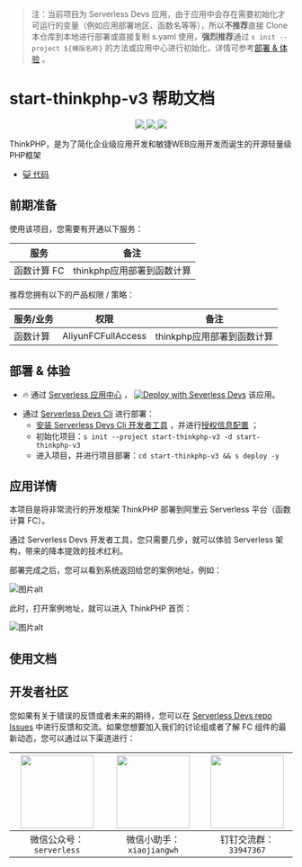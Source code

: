 
> 注：当前项目为 Serverless Devs 应用，由于应用中会存在需要初始化才可运行的变量（例如应用部署地区、函数名等等），所以**不推荐**直接 Clone 本仓库到本地进行部署或直接复制 s.yaml 使用，**强烈推荐**通过 `s init --project ${模版名称}` 的方法或应用中心进行初始化，详情可参考[部署 & 体验](#部署--体验) 。

# start-thinkphp-v3 帮助文档
<p align="center" class="flex justify-center">
    <a href="https://www.serverless-devs.com" class="ml-1">
    <img src="http://editor.devsapp.cn/icon?package=start-thinkphp-v3&type=packageType">
  </a>
  <a href="http://www.devsapp.cn/details.html?name=start-thinkphp-v3" class="ml-1">
    <img src="http://editor.devsapp.cn/icon?package=start-thinkphp-v3&type=packageVersion">
  </a>
  <a href="http://www.devsapp.cn/details.html?name=start-thinkphp-v3" class="ml-1">
    <img src="http://editor.devsapp.cn/icon?package=start-thinkphp-v3&type=packageDownload">
  </a>
</p>

<description>

ThinkPHP，是为了简化企业级应用开发和敏捷WEB应用开发而诞生的开源轻量级PHP框架

</description>

<codeUrl>

- [:smiley_cat: 代码](https://github.com/devsapp/start-web-framework/blob/V3/web-framework/php/thinkphp)

</codeUrl>
<preview>



</preview>


## 前期准备

使用该项目，您需要有开通以下服务：

<service>



| 服务 |  备注  |
| --- |  --- |
| 函数计算 FC |  thinkphp应用部署到函数计算 |

</service>

推荐您拥有以下的产品权限 / 策略：
<auth>



| 服务/业务 |  权限 |  备注  |
| --- |  --- |   --- |
| 函数计算 | AliyunFCFullAccess |  thinkphp应用部署到函数计算 |

</auth>

<remark>



</remark>

<disclaimers>



</disclaimers>

## 部署 & 体验

<appcenter>
   
- :fire: 通过 [Serverless 应用中心](https://fcnext.console.aliyun.com/applications/create?template=start-thinkphp-v3) ，
  [![Deploy with Severless Devs](https://img.alicdn.com/imgextra/i1/O1CN01w5RFbX1v45s8TIXPz_!!6000000006118-55-tps-95-28.svg)](https://fcnext.console.aliyun.com/applications/create?template=start-thinkphp-v3) 该应用。
   
</appcenter>
<deploy>
    
- 通过 [Serverless Devs Cli](https://www.serverless-devs.com/serverless-devs/install) 进行部署：
  - [安装 Serverless Devs Cli 开发者工具](https://www.serverless-devs.com/serverless-devs/install) ，并进行[授权信息配置](https://docs.serverless-devs.com/fc/config) ；
  - 初始化项目：`s init --project start-thinkphp-v3 -d start-thinkphp-v3`
  - 进入项目，并进行项目部署：`cd start-thinkphp-v3 && s deploy -y`
   
</deploy>

## 应用详情

<appdetail id="flushContent">

本项目是将非常流行的开发框架 ThinkPHP 部署到阿里云 Serverless 平台（函数计算 FC）。

通过 Serverless Devs 开发者工具，您只需要几步，就可以体验 Serverless 架构，带来的降本提效的技术红利。

部署完成之后，您可以看到系统返回给您的案例地址，例如：

![图片alt](https://img.alicdn.com/imgextra/i2/O1CN01VThkci1PfakWJv1X8_!!6000000001868-0-tps-1110-320.jpg)

此时，打开案例地址，就可以进入 ThinkPHP 首页：

![图片alt](https://img.alicdn.com/imgextra/i4/O1CN01sJoYbl1gMDSbmIVzC_!!6000000004127-0-tps-1548-934.jpg)

</appdetail>

## 使用文档

<usedetail id="flushContent">
</usedetail>


<devgroup>


## 开发者社区

您如果有关于错误的反馈或者未来的期待，您可以在 [Serverless Devs repo Issues](https://github.com/serverless-devs/serverless-devs/issues) 中进行反馈和交流。如果您想要加入我们的讨论组或者了解 FC 组件的最新动态，您可以通过以下渠道进行：

<p align="center">  

| <img src="https://serverless-article-picture.oss-cn-hangzhou.aliyuncs.com/1635407298906_20211028074819117230.png" width="130px" > | <img src="https://serverless-article-picture.oss-cn-hangzhou.aliyuncs.com/1635407044136_20211028074404326599.png" width="130px" > | <img src="https://serverless-article-picture.oss-cn-hangzhou.aliyuncs.com/1635407252200_20211028074732517533.png" width="130px" > |
| --------------------------------------------------------------------------------------------------------------------------------- | --------------------------------------------------------------------------------------------------------------------------------- | --------------------------------------------------------------------------------------------------------------------------------- |
| <center>微信公众号：`serverless`</center>                                                                                         | <center>微信小助手：`xiaojiangwh`</center>                                                                                        | <center>钉钉交流群：`33947367`</center>                                                                                           |
</p>
</devgroup>
